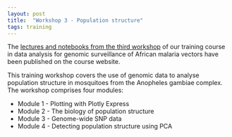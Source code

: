 ```yaml
---
layout: post
title:  "Workshop 3 - Population structure"
tags: training
---
```


The [lectures and notebooks from the third
workshop](https://anopheles-genomic-surveillance.github.io/workshop-3/about.html)
of our training course in data analysis for genomic surveillance of
African malaria vectors have been published on the course website.

This training workshop covers the use of genomic data to analyse
population structure in mosquitoes from the Anopheles gambiae
complex. The workshop comprises four modules:

* Module 1 - Plotting with Plotly Express
* Module 2 - The biology of population structure
* Module 3 - Genome-wide SNP data
* Module 4 - Detecting population structure using PCA

